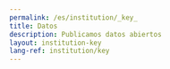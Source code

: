 ```yaml
---
permalink: /es/institution/_key_
title: Datos
description: Publicamos datos abiertos
layout: institution-key
lang-ref: institution/key
---
```


